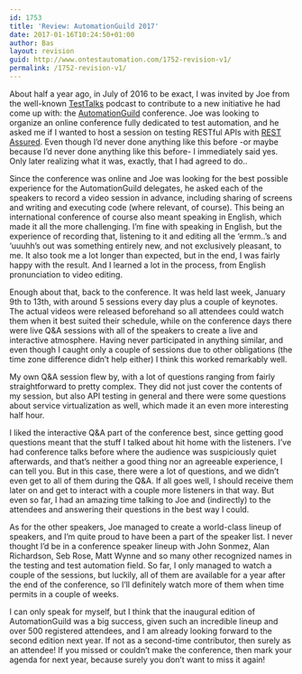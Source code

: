 ```yaml
---
id: 1753
title: 'Review: AutomationGuild 2017'
date: 2017-01-16T10:24:50+01:00
author: Bas
layout: revision
guid: http://www.ontestautomation.com/1752-revision-v1/
permalink: /1752-revision-v1/
---
```

About half a year ago, in July of 2016 to be exact, I was invited by Joe from the well-known <a href="http://www.testtalks.com" target="_blank">TestTalks</a> podcast to contribute to a new initiative he had come up with: the <a href="https://automationguild.com/automation-guild-conference-2017/" target="_blank">AutomationGuild</a> conference. Joe was looking to organize an online conference fully dedicated to test automation, and he asked me if I wanted to host a session on testing RESTful APIs with <a href="http://rest-assured.io" target="_blank">REST Assured</a>. Even though I&#8217;d never done anything like this before -or maybe because I&#8217;d never done anything like this before- I immediately said yes. Only later realizing what it was, exactly, that I had agreed to do..

Since the conference was online and Joe was looking for the best possible experience for the AutomationGuild delegates, he asked each of the speakers to record a video session in advance, including sharing of screens and writing and executing code (where relevant, of course). This being an international conference of course also meant speaking in English, which made it all the more challenging. I&#8217;m fine with speaking in English, but the experience of recording that, listening to it and editing all the &#8216;ermm..&#8217;s and &#8216;uuuhh&#8217;s out was something entirely new, and not exclusively pleasant, to me. It also took me a lot longer than expected, but in the end, I was fairly happy with the result. And I learned a lot in the process, from English pronunciation to video editing.

Enough about that, back to the conference. It was held last week, January 9th to 13th, with around 5 sessions every day plus a couple of keynotes. The actual videos were released beforehand so all attendees could watch them when it best suited their schedule, while on the conference days there were live Q&A sessions with all of the speakers to create a live and interactive atmosphere. Having never participated in anything similar, and even though I caught only a couple of sessions due to other obligations (the time zone difference didn&#8217;t help either) I think this worked remarkably well.

My own Q&A session flew by, with a lot of questions ranging from fairly straightforward to pretty complex. They did not just cover the contents of my session, but also API testing in general and there were some questions about service virtualization as well, which made it an even more interesting half hour.

I liked the interactive Q&A part of the conference best, since getting good questions meant that the stuff I talked about hit home with the listeners. I&#8217;ve had conference talks before where the audience was suspiciously quiet afterwards, and that&#8217;s neither a good thing nor an agreeable experience, I can tell you. But in this case, there were a lot of questions, and we didn&#8217;t even get to all of them during the Q&A. If all goes well, I should receive them later on and get to interact with a couple more listeners in that way. But even so far, I had an amazing time talking to Joe and (indirectly) to the attendees and answering their questions in the best way I could.

As for the other speakers, Joe managed to create a world-class lineup of speakers, and I&#8217;m quite proud to have been a part of the speaker list. I never thought I&#8217;d be in a conference speaker lineup with John Sonmez, Alan Richardson, Seb Rose, Matt Wynne and so many other recognized names in the testing and test automation field. So far, I only managed to watch a couple of the sessions, but luckily, all of them are available for a year after the end of the conference, so I&#8217;ll definitely watch more of them when time permits in a couple of weeks.

I can only speak for myself, but I think that the inaugural edition of AutomationGuild was a big success, given such an incredible lineup and over 500 registered attendees, and I am already looking forward to the second edition next year. If not as a second-time contributor, then surely as an attendee! If you missed or couldn&#8217;t make the conference, then mark your agenda for next year, because surely you don&#8217;t want to miss it again!